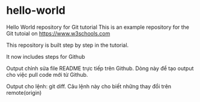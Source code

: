 # hello-world

Hello World repository for Git tutorial
This is an example repository for the Git tutoial on https://www.w3schools.com

This repository is built step by step in the tutorial.

It now includes steps for Github

Output chỉnh sửa file README trực tiếp trên Github. Dòng này để tạo output cho việc pull code mới từ Github.

Output cho lệnh: git diff. Câu lệnh này cho biết những thay đổi trên remote(origin)
